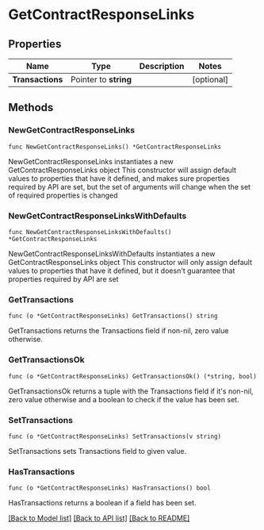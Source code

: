 # GetContractResponseLinks

## Properties

Name | Type | Description | Notes
------------ | ------------- | ------------- | -------------
**Transactions** | Pointer to **string** |  | [optional] 

## Methods

### NewGetContractResponseLinks

`func NewGetContractResponseLinks() *GetContractResponseLinks`

NewGetContractResponseLinks instantiates a new GetContractResponseLinks object
This constructor will assign default values to properties that have it defined,
and makes sure properties required by API are set, but the set of arguments
will change when the set of required properties is changed

### NewGetContractResponseLinksWithDefaults

`func NewGetContractResponseLinksWithDefaults() *GetContractResponseLinks`

NewGetContractResponseLinksWithDefaults instantiates a new GetContractResponseLinks object
This constructor will only assign default values to properties that have it defined,
but it doesn't guarantee that properties required by API are set

### GetTransactions

`func (o *GetContractResponseLinks) GetTransactions() string`

GetTransactions returns the Transactions field if non-nil, zero value otherwise.

### GetTransactionsOk

`func (o *GetContractResponseLinks) GetTransactionsOk() (*string, bool)`

GetTransactionsOk returns a tuple with the Transactions field if it's non-nil, zero value otherwise
and a boolean to check if the value has been set.

### SetTransactions

`func (o *GetContractResponseLinks) SetTransactions(v string)`

SetTransactions sets Transactions field to given value.

### HasTransactions

`func (o *GetContractResponseLinks) HasTransactions() bool`

HasTransactions returns a boolean if a field has been set.


[[Back to Model list]](../README.md#documentation-for-models) [[Back to API list]](../README.md#documentation-for-api-endpoints) [[Back to README]](../README.md)


